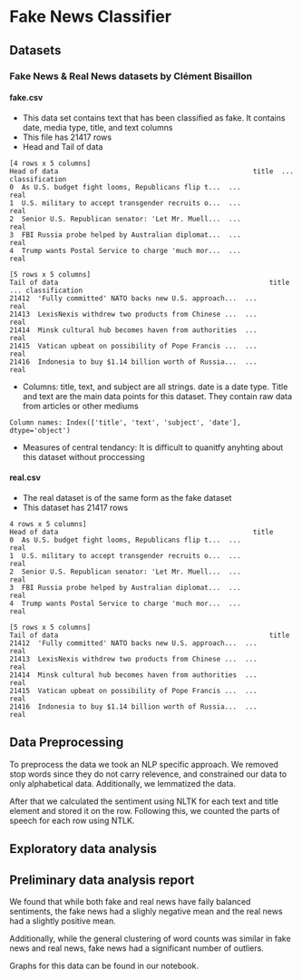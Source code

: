 # Fake News Classifier

## Datasets
### Fake News & Real News datasets by Clément Bisaillon
#### fake.csv
* This data set contains text that has been classified as fake. It contains date, media type, title, and text columns
* This file has 21417 rows
* Head and Tail of data
```
[4 rows x 5 columns]
Head of data                                                title  ... classification
0  As U.S. budget fight looms, Republicans flip t...  ...           real
1  U.S. military to accept transgender recruits o...  ...           real
2  Senior U.S. Republican senator: 'Let Mr. Muell...  ...           real
3  FBI Russia probe helped by Australian diplomat...  ...           real
4  Trump wants Postal Service to charge 'much mor...  ...           real

[5 rows x 5 columns]
Tail of data                                                    title  ... classification
21412  'Fully committed' NATO backs new U.S. approach...  ...           real
21413  LexisNexis withdrew two products from Chinese ...  ...           real
21414  Minsk cultural hub becomes haven from authorities  ...           real
21415  Vatican upbeat on possibility of Pope Francis ...  ...           real
21416  Indonesia to buy $1.14 billion worth of Russia...  ...           real
```
* Columns: title, text, and subject are all strings. date is a date type. Title and text are the main data points for this dataset. They contain raw data from articles or other mediums
```
Column names: Index(['title', 'text', 'subject', 'date'], dtype='object')
```
* Measures of central tendancy: It is difficult to quanitfy anyhting about this dataset without proccessing


#### real.csv
* The real dataset is of the same form as the fake dataset
* This dataset has 21417 rows
```
4 rows x 5 columns]
Head of data                                                title
0  As U.S. budget fight looms, Republicans flip t...  ...           real
1  U.S. military to accept transgender recruits o...  ...           real
2  Senior U.S. Republican senator: 'Let Mr. Muell...  ...           real
3  FBI Russia probe helped by Australian diplomat...  ...           real
4  Trump wants Postal Service to charge 'much mor...  ...           real

[5 rows x 5 columns]
Tail of data                                                    title  
21412  'Fully committed' NATO backs new U.S. approach...  ...           real
21413  LexisNexis withdrew two products from Chinese ...  ...           real
21414  Minsk cultural hub becomes haven from authorities  ...           real
21415  Vatican upbeat on possibility of Pope Francis ...  ...           real
21416  Indonesia to buy $1.14 billion worth of Russia...  ...           real
```

## Data Preprocessing
To preprocess the data we took an NLP specific approach. We removed stop words since they do not carry relevence, and constrained our data to only alphabetical data. Additionally, we lemmatized the data. 

After that we calculated the sentiment using NLTK for each text and title element and stored it on the row. Following this, we counted the parts of speech for each row using NTLK.

## Exploratory data analysis


## Preliminary data analysis report 
We found that while both fake and real news have faily balanced sentiments, the fake news had a slighly negative mean and the real news had a slightly positive mean.

Additionally, while the general clustering of word counts was similar in fake news and real news, fake news had a significant number of outliers. 

Graphs for this data can be found in our notebook.
